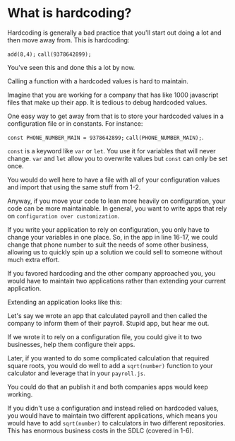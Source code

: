 # What is hardcoding?

Hardcoding is generally a bad practice that you'll start out doing a lot and then move away from. This is hardcoding:

`add(8,4);`
`call(9378642899);`

You've seen this and done this a lot by now.

Calling a function with a hardcoded values is hard to maintain. 

Imagine that you are working for a company that has like 1000 javascript files that make up their app. It is tedious to debug hardcoded values.

One easy way to get away from that is to store your hardcoded values in a configuration file or in constants. For instance:

`const PHONE_NUMBER_MAIN = 9378642899;`
`call(PHONE_NUMBER_MAIN);`.

`const` is a keyword like `var` or `let`. You use it for variables that will never change. `var` and `let` allow you to overwrite values but `const` can only be set once.

You would do well here to have a file with all of your configuration values and import that using the same stuff from 1-2.

Anyway, if you move your code to lean more heavily on configuration, your code can be more maintainable. In general, you want to write apps that rely on `configuration over customization`. 

If you write your application to rely on configuration, you only have to change your variables in one place. So, in the app in line 16-17, we could change that phone number to suit the needs of some other business, allowing us to quickly spin up a solution we could sell to someone without much extra effort.

If you favored hardcoding and the other company approached you, you would have to maintain two applications rather than extending your current application.

Extending an application looks like this: 

Let's say we wrote an app that calculated payroll and then called the company to inform them of their payroll. Stupid app, but hear me out.

If we wrote it to rely on a configuration file, you could give it to two businesses, help them configure their apps.

Later, if you wanted to do some complicated calculation that required square roots, you would do well to add a `sqrt(number)` function to your calculator and leverage that in your `payroll.js`. 

You could do that an publish it and both companies apps would keep working.

If you didn't use a configuration and instead relied on hardcoded values, you would have to maintain two different applications, which means you would have to add `sqrt(number)` to calculators in two different repositories. This has enormous business costs in the SDLC (covered in 1-6).